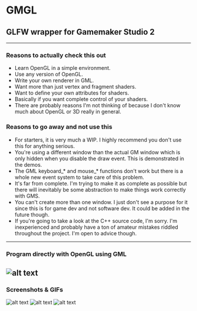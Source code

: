 # GMGL
## GLFW wrapper for Gamemaker Studio 2

---

### Reasons to actually check this out
* Learn OpenGL in a simple environment.
* Use any version of OpenGL.
* Write your own renderer in GML.
* Want more than just vertex and fragment shaders.
* Want to define your own attributes for shaders.
* Basically if you want complete control of your shaders.
* There are probably reasons I'm not thinking of because 
I don't know much about OpenGL or 3D really in general.

### Reasons to go away and not use this
* For starters, it is very much a WIP. I highly recommend you don't use this for anything serious.
* You're using a different window than the actual GM window which 
  is only hidden when you disable the draw event. This is demonstrated in the demos.
* The GML keyboard_* and mouse_* functions don't work but there is a whole new event
  system to take care of this problem.
* It's far from complete. I'm trying to make it as complete as possible but there 
  will inevitably be some abstraction to make things work correctly with GMS.
* You can't create more than one window. I just don't see a purpose for it since 
  this is for game dev and not software dev. It could be added in the future though.
* If you're going to take a look at the C++ source code, I'm sorry. I'm inexperienced
  and probably have a ton of amateur mistakes riddled throughout the project. I'm open
  to advice though.
---
### Program directly with OpenGL using GML
![alt text](https://i.imgur.com/86lTGtw.png,"")
---
### Screenshots & GIFs
![alt text](https://i.imgur.com/K4kS50U.png,"")
![alt text](https://i.imgur.com/esI2D2H.gif,"")
![alt text](https://i.imgur.com/NtrpRoR.gif,"")
